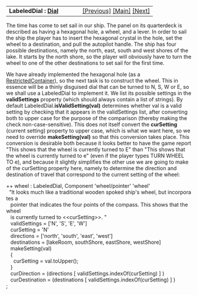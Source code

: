 <table width="100%" data-border="0" data-cellspacing="0"
data-cellpadding="3" data-bgcolor="#C0C0C0">
<colgroup>
<col style="width: 50%" />
<col style="width: 50%" />
</colgroup>
<tbody>
<tr>
<td style="text-align: left;"><strong>LabeledDial : <a
href="dial.htm">Dial</a><br />
</strong></td>
<td style="text-align: right;"><a href="button.htm">[Previous]</a> <a
href="generalintroduction.htm">[Main]</a> <a
href="springlever.htm">[Next]</a></td>
</tr>
</tbody>
</table>

  
The time has come to set sail in our ship. The panel on its quarterdeck
is described as having a hexagonal hole, a wheel, and a lever. In order
to sail the ship the player has to insert the hexagonal crystal in the
hole, set the wheel to a destination, and pull the autopilot handle. The
ship has four possible destinations, namely the north, east, south and
west shores of the lake. It starts by the north shore, so the player
will obviously have to turn the wheel to one of the other destinations
to set sail for the first time.  
  
We have already implemented the hexagonal hole (as a
[RestrictedContainer](restrictedcontainer.htm)), so the next task is to
construct the wheel. This in essence will be a thinly disguised dial
that can be turned to N, S, W or E, so we shall use a LabeledDial to
implement it. We list its possible settings in the **validSettings**
property (which should always contain a list of strings). By default
LabeledDial.**isValidSetting(val)** determines whether val is a valid
setting by checking that it appears in the validSettings list, after
converting both to upper case for the purpose of the comparison (thereby
making the check non-case-sensitive). This does not itself convert the
**curSetting** (current setting) property to upper case, which is what
we want here, so we need to override **makeSetting(val)** so that this
conversion takes place. This conversion is desirable both because it
looks better to have the game report "This shows that the wheel is
currently turned to E" than "This shows that the wheel is currently
turned to e" (even if the player types TURN WHEEL TO e), and because it
slightly simplifies the other use we are going to make of the curSetting
property here, namely to determine the direction and destination of
travel that correspond to the current setting of the wheel:  
  
++ wheel : LabeledDial, Component 'wheel/pointer' 'wheel'  
  "It looks much like a traditional wooden spoked ship's wheel, but incorporates a   
   pointer that indicates the four points of the compass. This shows that the wheel  
   is currently turned to \<\<curSetting\>\>. "  
   validSettings = \['N', 'S', 'E', 'W'\]  
   curSetting = 'N'  
   directions = \['north', 'south', 'east', 'west'\]  
   destinations = \[lakeRoom, southShore, eastShore, westShore\]  
   makeSetting(val)  
   {  
     curSetting = val.toUpper();  
   }  
   curDirection = (directions \[ validSettings.indexOf(curSetting) \] )  
   curDestination = (destinations \[ validSettings.indexOf(curSetting) \] )  
;  
  
  

